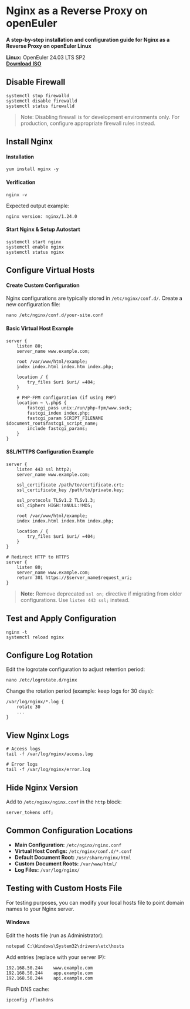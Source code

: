 # Nginx as a Reverse Proxy on openEuler
**A step-by-step installation and configuration guide for Nginx as a Reverse Proxy on openEuler Linux**

**Linux:** OpenEuler 24.03 LTS SP2  
[**Download ISO**](https://repo.openeuler.org/openEuler-24.03-LTS-SP2/ISO/x86_64/openEuler-24.03-LTS-SP2-x86_64-dvd.iso)

## Disable Firewall
```
systemctl stop firewalld
systemctl disable firewalld
systemctl status firewalld
```
> Note: Disabling firewall is for development environments only. For production, configure appropriate firewall rules instead.

## Install Nginx

#### Installation
```
yum install nginx -y
```

#### Verification
```
nginx -v
```
Expected output example:
```
nginx version: nginx/1.24.0
```

#### Start Nginx & Setup Autostart
```
systemctl start nginx
systemctl enable nginx
systemctl status nginx
```

## Configure Virtual Hosts

#### Create Custom Configuration
Nginx configurations are typically stored in `/etc/nginx/conf.d/`. Create a new configuration file:
```
nano /etc/nginx/conf.d/your-site.conf
```

#### Basic Virtual Host Example
```
server {
    listen 80;
    server_name www.example.com;
    
    root /var/www/html/example;
    index index.html index.htm index.php;
    
    location / {
        try_files $uri $uri/ =404;
    }
    
    # PHP-FPM configuration (if using PHP)
    location ~ \.php$ {
        fastcgi_pass unix:/run/php-fpm/www.sock;
        fastcgi_index index.php;
        fastcgi_param SCRIPT_FILENAME $document_root$fastcgi_script_name;
        include fastcgi_params;
    }
}
```

#### SSL/HTTPS Configuration Example
```
server {
    listen 443 ssl http2;
    server_name www.example.com;
    
    ssl_certificate /path/to/certificate.crt;
    ssl_certificate_key /path/to/private.key;
    
    ssl_protocols TLSv1.2 TLSv1.3;
    ssl_ciphers HIGH:!aNULL:!MD5;
    
    root /var/www/html/example;
    index index.html index.htm index.php;
    
    location / {
        try_files $uri $uri/ =404;
    }
}

# Redirect HTTP to HTTPS
server {
    listen 80;
    server_name www.example.com;
    return 301 https://$server_name$request_uri;
}
```

> **Note:** Remove deprecated `ssl on;` directive if migrating from older configurations. Use `listen 443 ssl;` instead.

## Test and Apply Configuration
```
nginx -t
systemctl reload nginx
```

## Configure Log Rotation
Edit the logrotate configuration to adjust retention period:
```
nano /etc/logrotate.d/nginx
```

Change the rotation period (example: keep logs for 30 days):
```
/var/log/nginx/*.log {
    rotate 30
    ...
}
```

## View Nginx Logs
```
# Access logs
tail -f /var/log/nginx/access.log

# Error logs
tail -f /var/log/nginx/error.log
```

## Hide Nginx Version
   Add to `/etc/nginx/nginx.conf` in the `http` block:
   ```
   server_tokens off;
   ```

## Common Configuration Locations

- **Main Configuration:** `/etc/nginx/nginx.conf`
- **Virtual Host Configs:** `/etc/nginx/conf.d/*.conf`
- **Default Document Root:** `/usr/share/nginx/html`
- **Custom Document Roots:** `/var/www/html/`
- **Log Files:** `/var/log/nginx/`

## Testing with Custom Hosts File

For testing purposes, you can modify your local hosts file to point domain names to your Nginx server.

#### Windows
Edit the hosts file (run as Administrator):
```
notepad C:\Windows\System32\drivers\etc\hosts
```

Add entries (replace with your server IP):
```
192.168.50.244    www.example.com
192.168.50.244    app.example.com
192.168.50.244    api.example.com
```

Flush DNS cache:
```
ipconfig /flushdns
```



